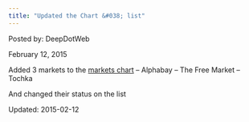 ```yaml
---
title: "Updated the Chart &#038; list"
---
```



Posted by: DeepDotWeb 

<span>February 12, 2015</span>



<p>Added 3 markets to the <a href="https://g-i-r.github.io/deepdotweb/dark-net-market-comparison-chart/">markets chart</a> &#8211; Alphabay &#8211; The Free Market &#8211; Tochka</p>
<p>And changed their status on the list</p>



Updated: 2015-02-12